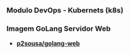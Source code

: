### Modulo DevOps - Kubernets (k8s)

### Imagem GoLang Servidor Web

 - **[p2sousa/golang-web](https://hub.docker.com/r/p2sousa/golang-web)**
